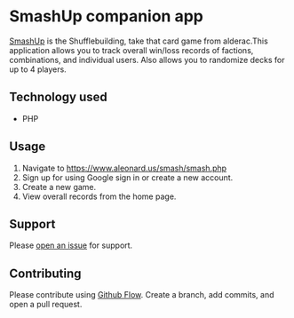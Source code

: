 # SmashUp companion app

[SmashUp](https://www.alderac.com/smashup/) is the Shufflebuilding, take that card game from alderac.This application allows you to track overall win/loss records of factions, combinations, and individual users. Also allows you to randomize decks for up to 4 players.

## Technology used
* PHP

## Usage
1. Navigate to https://www.aleonard.us/smash/smash.php
2. Sign up for using Google sign in or create a new account.
3. Create a new game.
4. View overall records from the home page.

## Support

Please [open an issue](https://github.com/ALeonard9/sandbox-src/issues/new) for support.

## Contributing

Please contribute using [Github Flow](https://guides.github.com/introduction/flow/). Create a branch, add commits, and open a pull request.
